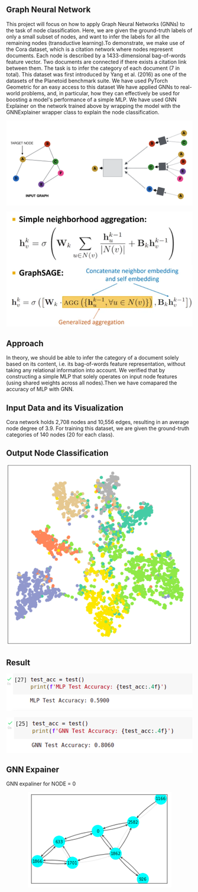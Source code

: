 ## Graph Neural Network
This project will focus on how to apply Graph Neural Networks (GNNs) to the task of node classification. Here, we are given the ground-truth labels of only a small subset of nodes, and want to infer the labels for all the remaining nodes (transductive learning).To demonstrate, we make use of the Cora dataset, which is a citation network where nodes represent documents. Each node is described by a 1433-dimensional bag-of-words feature vector. Two documents are connected if there exists a citation link between them. The task is to infer the category of each document (7 in total).
This dataset was first introduced by Yang et al. (2016) as one of the datasets of the Planetoid benchmark suite. We have used PyTorch Geometric for an easy access to this dataset
We have applied GNNs to real-world problems, and, in particular, how they can effectively be used for boosting a model's performance of a simple MLP.
We have used GNN Explainer on the network trained above by wrapping the model with the GNNExplainer wrapper class to explain the node classification.

<p align="center">
   <img src="img/aggregate_neighbors.png">
</p>


<p align="center">
   <img src="img/GraphSAGE-1.webp">
</p>


## Approach

In theory, we should be able to infer the category of a document solely based on its content, i.e. its bag-of-words feature representation, without taking any relational information into account.
We verified that by constructing a simple MLP that solely operates on input node features (using shared weights across all nodes).Then we have comapared the accuracy of MLP with GNN.

## Input Data and its Visualization
Cora network holds 2,708 nodes and 10,556 edges, resulting in an average node degree of 3.9. For training this dataset, we are given the ground-truth categories of 140 nodes (20 for each class). 


## Output Node Classification

<p align="center">
   <img src="img/after.png">
</p>

## Result

<p align="center">
   <img src="img/mlp_Result.png">
</p>

<p align="center">
   <img src="img/gnn_Result.png">
</p>


## GNN Expainer

GNN expaliner for NODE = 0

<p align="center">
   <img src="img/node_explainer.png">
</p>
